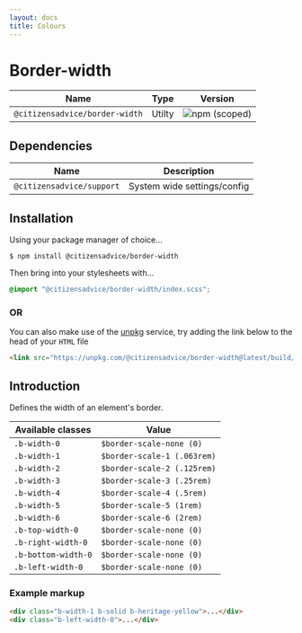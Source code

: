 ```yaml
---
layout: docs
title: Colours
---
```

# Border-width

| Name                           | Type   | Version                                                                        |
|--------------------------------|--------|--------------------------------------------------------------------------------|
| `@citizensadvice/border-width` | Utilty | ![npm (scoped)](https://img.shields.io/npm/v/@citizensadvice/border-width.svg) |

## Dependencies

| Name                      | Description                 |
|---------------------------|-----------------------------|
| `@citizensadvice/support` | System wide settings/config |

## Installation

Using your package manager of choice...

```shell
$ npm install @citizensadvice/border-width
```

Then bring into your stylesheets with...

```scss
@import "@citizensadvice/border-width/index.scss";
```

### OR

You can also make use of the [unpkg](https://unpkg.com) service, try adding the link below to the head of your `HTML` file

```html
<link src="https://unpkg.com/@citizensadvice/border-width@latest/build/border-width.css"/>
```

## Introduction

Defines the width of an element's border.

| Available classes   | Value                       |
|---------------------|-----------------------------|
| `.b-width-0`        | `$border-scale-none (0)`    |
| `.b-width-1`        | `$border-scale-1 (.063rem)` |
| `.b-width-2`        | `$border-scale-2 (.125rem)` |
| `.b-width-3`        | `$border-scale-3 (.25rem)`  |
| `.b-width-4`        | `$border-scale-4 (.5rem)`   |
| `.b-width-5`        | `$border-scale-5 (1rem)`    |
| `.b-width-6`        | `$border-scale-6 (2rem)`    |
| `.b-top-width-0`    | `$border-scale-none (0)`    |
| `.b-right-width-0`  | `$border-scale-none (0)`    |
| `.b-bottom-width-0` | `$border-scale-none (0)`    |
| `.b-left-width-0`   | `$border-scale-none (0)`    |

### Example markup

```html
<div class="b-width-1 b-solid b-heritage-yellow">...</div>
<div class="b-left-width-0">...</div>
```
